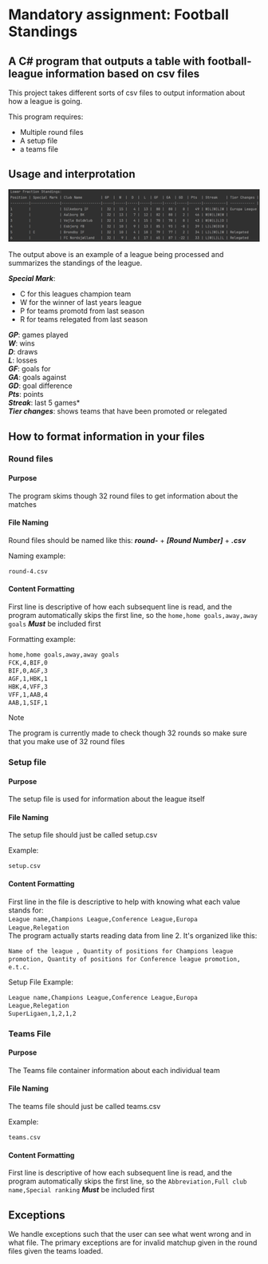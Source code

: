# Mandatory assignment: Football Standings

##  A C# program that outputs a table with football-league information based on csv files

This project takes different sorts of csv files to output information
about how a league is going.

This program requires:
* Multiple round files
* A setup file
* a teams file

## Usage and interprotation
![Alt text](image.png)

The output above is an example of a league being processed and summarizes the standings of the league.

***Special Mark***:
* C for this leagues champion team
* W for the winner of last years league
* P for teams promotd from last season
* R for teams relegated from last season

***GP***: games played\
***W***: wins\
***D***: draws\
***L***: losses\
***GF***: goals for\
***GA***: goals against\
***GD***: goal difference\
***Pts***: points\
***Streak***: last 5 games*\
***Tier changes***: shows teams that have been promoted or relegated

## How to format information in your files

### Round files

#### Purpose
The program skims though 32 round files to get information about the matches

#### File Naming
Round files should be named like this: ***round-*** + ***[Round Number]*** + ***.csv***

Naming example:
```
round-4.csv
```


#### Content Formatting
First line is descriptive of how each subsequent line is read, and the program automatically skips the first line, so the ```home,home goals,away,away goals```  ***Must*** be included first

Formatting example:
```
home,home goals,away,away goals
FCK,4,BIF,0
BIF,0,AGF,3
AGF,1,HBK,1
HBK,4,VFF,3
VFF,1,AAB,4
AAB,1,SIF,1
```
> [!NOTE]
> The program is currently made to check though 32 rounds so make sure that you make use of 32 round files

### Setup file

#### Purpose
The setup file is used for information about the league itself

#### File Naming
The setup file should just be called setup.csv

Example:
```
setup.csv
```
#### Content Formatting
First line in the file is descriptive to help with knowing what each value stands for:\
```League name,Champions League,Conference League,Europa League,Relegation```\
The program actually starts reading data from line 2. It's organized like this:
```
Name of the league , Quantity of positions for Champions league promotion, Quantity of positions for Conference league promotion, e.t.c.
```

Setup File Example:
```
League name,Champions League,Conference League,Europa League,Relegation
SuperLigaen,1,2,1,2
```

### Teams File

#### Purpose
The Teams file container information about each individual team

#### File Naming
The teams file should just be called teams.csv

Example:
```
teams.csv
```

#### Content Formatting
First line is descriptive of how each subsequent line is read, and the program automatically skips the first line, so the ```Abbreviation,Full club name,Special ranking```  ***Must*** be included first

## Exceptions
We handle exceptions such that the user can see what went wrong and in what file. The primary exceptions are for invalid matchup given in the round files given the teams loaded.





